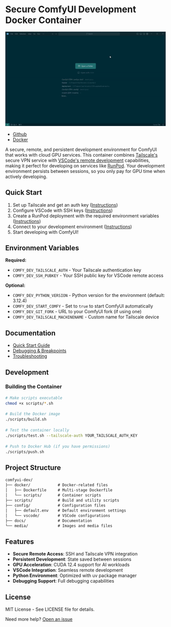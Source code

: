 # Secure ComfyUI Development Docker Container

![Example Usage](./media/example.gif)

* [Github](https://github.com/nomcycle/comfyui-dev)
* [Docker](https://hub.docker.com/repository/docker/nomcycle/comfyui-dev)

A secure, remote, and persistent development environment for ComfyUI that works with cloud GPU services. This container combines [Tailscale's](https://tailscale.com) secure VPN service with [VSCode's remote development](https://code.visualstudio.com/docs/remote/remote-overview) capabilities, making it perfect for developing on services like [RunPod](https://www.runpod.io/). Your development environment persists between sessions, so you only pay for GPU time when actively developing.

## Quick Start

1. Set up Tailscale and get an auth key ([Instructions](./docs/quickstart.md#1-tailscale-setup))
2. Configure VSCode with SSH keys ([Instructions](./docs/quickstart.md#2-vscode-setup))
3. Create a RunPod deployment with the required environment variables ([Instructions](./docs/quickstart.md#3-runpod-setup))
4. Connect to your development environment ([Instructions](./docs/quickstart.md#4-connect))
5. Start developing with ComfyUI!

## Environment Variables

**Required:**
- `COMFY_DEV_TAILSCALE_AUTH` - Your Tailscale authentication key
- `COMFY_DEV_SSH_PUBKEY` - Your SSH public key for VSCode remote access

**Optional:**
- `COMFY_DEV_PYTHON_VERSION` - Python version for the environment (default: 3.12.4)
- `COMFY_DEV_START_COMFY` - Set to `true` to start ComfyUI automatically
- `COMFY_DEV_GIT_FORK` - URL to your ComfyUI fork (if using one)
- `COMFY_DEV_TAILSCALE_MACHINENAME` - Custom name for Tailscale device

## Documentation

- [Quick Start Guide](./docs/quickstart.md)
- [Debugging & Breakpoints](./docs/quickstart.md#debugging--breakpoints)
- [Troubleshooting](./docs/quickstart.md#troubleshooting)

## Development

### Building the Container

```bash
# Make scripts executable
chmod +x scripts/*.sh

# Build the Docker image
./scripts/build.sh

# Test the container locally
./scripts/test.sh --tailscale-auth YOUR_TAILSCALE_AUTH_KEY

# Push to Docker Hub (if you have permissions)
./scripts/push.sh
```

## Project Structure

```
comfyui-dev/
├── docker/            # Docker-related files
│   ├── Dockerfile     # Multi-stage Dockerfile
│   └── scripts/       # Container scripts
├── scripts/           # Build and utility scripts
├── config/            # Configuration files
│   ├── default.env    # Default environment settings
│   └── vscode/        # VSCode configurations
├── docs/              # Documentation
└── media/             # Images and media files
```

## Features

- **Secure Remote Access**: SSH and Tailscale VPN integration
- **Persistent Development**: State saved between sessions
- **GPU Acceleration**: CUDA 12.4 support for AI workloads
- **VSCode Integration**: Seamless remote development
- **Python Environment**: Optimized with uv package manager
- **Debugging Support**: Full debugging capabilities

## License

MIT License - See LICENSE file for details.

Need more help? [Open an issue](https://github.com/nomcycle/comfyui-dev/issues)